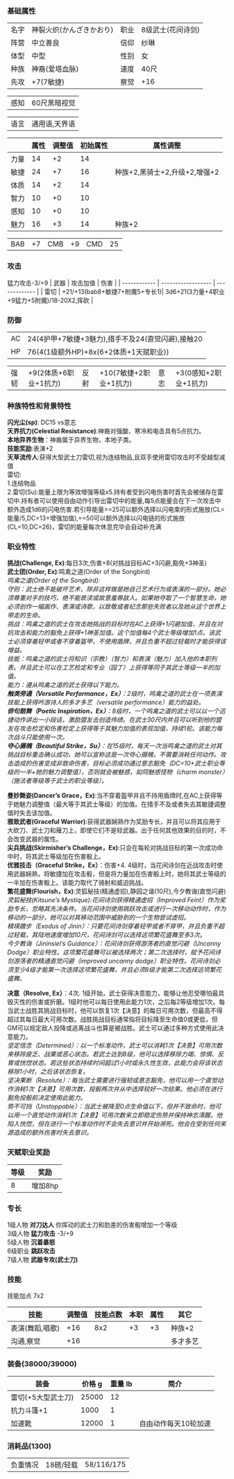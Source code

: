 ### 基础属性

<table>
  <tr>
      <td>名字</td>
      <td>神裂火织(かんざきかおり)</td>
      <td>职业</td>
      <td>8级武士(花间诗剑)</td>
  </tr>
  <tr>
      <td>阵营</td>
      <td>中立善良</td>
      <td>信仰</td>
      <td>纱琳</td>
  </tr>
  <tr>
      <td>体型</td>
      <td>中型</td>
      <td>性别</td>
      <td>女</td>
  </tr>
  <tr>
      <td>种族</td>
      <td>神裔(爱塔血脉)</td>
      <td>速度</td>
      <td>40尺</td>
  </tr>
  <tr>
      <td>先攻</td>
      <td>+7(7敏捷)</td>
      <td>察觉</td>
      <td>+16</td>
  </tr>
</table>
<table>
  <tr>
      <td>感知</td>
      <td>60尺黑暗视觉</td>
  </tr>
</table>
<table>
    <tr>
        <td>语言</td>
        <td>通用语,天界语</td>
    </tr>
</table>

|      | 属性 | 调整值 | 初始属性 | 属性调整 |
| ---- | ---- | ------ | -------- | -------- |
| 力量 | 14   | +2     | 14       |      |
| 敏捷 | 24   | +7     | 16       |种族+2,黑骑士+2,升级+2,增强+2|
| 体质 | 14   | +2     | 14       |      |
| 智力 | 10   | +0     | 10       |      |
| 感知 | 10   | +0     | 10       |      |
| 魅力 | 16   | +3     | 14       |种族+2|

<table>
    <tr>
        <td>BAB</td>
        <td>+7</td>
	    <td>CMB</td>
        <td>+9</td>
		<td>CMD</td>
        <td>25</td>
    </tr>
</table>

### 攻击
猛力攻击-3/+9
| 武器         | 攻击加值              			| 伤害             		|
| ------------ | ------------------    			| -------------    		|
| 雷切         | +21/+13(bab8+敏捷7+附魔5+专长1)| 3d6+21(3力量+4职业+9猛力+5附魔)/18-20X2,挥砍	|

### 防御

<table>
    <tr>
        <td>AC</td>
        <td>24(4护甲+7敏捷+3魅力),措手不及24(直觉闪避),接触20</td>
    </tr>
    <tr>
        <td>HP</td>
        <td>76(4(1级额外HP)+8x(6+2体质+1天赋职业))</td>
    </tr>
</table>
<table>
    <tr>
        <td>强韧</td>
        <td>+9(2体质+6职业+1抗力)</td>
	    <td>反射</td>
        <td>+10(7敏捷+2职业+1抗力)</td>
	    <td>意志</td>
        <td>+3(0感知+2职业+1抗力)</td>
    </tr>
</table>

### 种族特性和背景特性

**闪光尘(sp)**: DC15 vs意志  
**天界抗力(Celestial Resistance)**:神裔对强酸、寒冷和电击具有5点抗力。  
**本地异界生物**：神裔属于异界生物，本地子类。  
**技能奖励**:表演+2  
**天草流传人**:获得大型武士刀雷切,视为连结物品,且双手使用雷切攻击时不受越型减值  
雷切:  
1.连结物品   
2.雷切(Su):能量上限为等效增强等级x5.持有者受到闪电伤害时首先会被储存在雷切中.持有者可以使用自由动作引导出雷切中的能量,每5点能量会在下一次攻击中额外造成1d6的闪电伤害.若引导能量>=25可以额外选择以闪电束的形式施放(CL=能量/5,DC=13+增强加值),==50可以额外选择以闪电链的形式施放(CL=10,DC=26)，雷切的能量每次休息完毕会自动补充满   
   
### 职业特性

**挑战(Challenge, Ex)**:每日3次,伤害+8(对挑战目标AC+3闪避,豁免+3神圣)  
**武士团(Order, Ex)**:鸣禽之道(Order of the Songbird)  
*鸣禽之道(Order of the Songbird):  
守则：武士绝不能破坏艺术，除非这样做是她自己艺术行为或表演的一部分。她必须尊重对手的技巧，绝不能亵渎或故意羞辱敌人。如果她夺取了一个智慧生命，她必须创作一幅画作、表演或诗歌，以致敬或者纪念那些失败者以及她从这个世界上带走的生命。  
挑战：鸣禽之道的武士在攻击她挑战的目标时在AC上获得+1闪避加值，并且在对抗攻击和能力的豁免上获得+1神圣加值。这个加值每4个武士等级增加1点。该武士必须穿着轻甲或者不穿着盔甲，不使用盾牌，并且负重不超过轻载时才能获得该增益。  
技能：鸣禽之道的武士将知识（宗教）（智力）和表演（魅力）加入他的本职列表。并且武士可以在工艺检定和专业（园丁）上获得等同于其武士等级一半的加值。  
能力：遵从鸣禽之道的武士获得以下能力。   
**触类旁通（Versatile Performance，Ex）**：2级时，鸣禽之道的武士在一项表演技能上获得吟游诗人的多才多艺（versatile performance）能力的益处。  
**俳句鼓舞（Poetic Inspiration，Ex）**：8级时，一个鸣禽之道的武士可以以一个迅捷动作讲出一小段话，激励盟友去创造伟绩。在武士30尺内并且可以听到他的盟友在攻击检定和伤害检定上获得等于其魅力加值的表现加值，持续1轮。该能力每次战斗只能使用一次。   
**夺心摄魄（Beautiful Strike，Su）**：在15级时，每天一次当鸣禽之道的武士对其挑战目标重击确认成功，她可以宣称这是一次夺心摄魄，不需要消耗任何动作。攻击造成的伤害变成非致命伤害，目标必须成功通过意志豁免（DC=10+武士职业等级的一半+她的魅力调整值），否则就会被魅惑，如同魅惑怪物（charm monster）（施法者等级等于武士的职业等级）。*  
  
**曼妙舞姿(Dancer’s Grace，Ex)**:当不穿着盔甲并且不持用盾牌时,在AC上获得等于她魅力调整值（最大等于其武士等级）的加值。在措手不及或者失去其敏捷调整值时失去该加值。  
**雅致武者(Graceful Warrior)**:获得武器娴熟作为奖励专长，并且可以将其应用于大砍刀、武士刀和薙刀上，即使它们不是轻武器。出于任何其他效果的目的时，不会改变武器的属性。  
**尖兵挑战(Skirmisher’s Challenge，Ex)**:只会在每轮对挑战目标的第一次成功命中时，将其武士等级加在伤害骰上。  
**优雅技击（Graceful Strike，Ex）**：伤害+4. 4级时，当花间诗剑在近战攻击时使用武器娴熟，将敏捷加在攻击骰，但是将力量加在伤害骰上时，她将其武士等级的一半加在伤害骰上。该能力取代了骑射和威迫挑战。    
**繁花盛舞(Flourish，Ex)**:灵狐秘技(精通虚招),静园之谐(10尺),今夕教诲(直觉闪避)  
*灵狐秘技(Kitsune’s Mystique):花间诗剑获得精通虚招（Improved Feint）作为奖励专长，忽略其先决条件。当花间诗剑使用跳跃攻击或进行一次移动动作时，作为移动的一部分，她可以对其移动范围中威胁到的一个生物尝试虚招。*  
*精瑛踱步（Exodus of Jinin）：只要花间诗剑穿着轻甲或者不穿甲，并且负重不超过轻载，其陆地速度增加10尺，花间诗剑可以选择这项繁花盛舞至多3次。*  
*今夕教诲（Jininsiel’s Guidance）：花间诗剑获得游荡者的直觉闪避（Uncanny Dodge）职业特性。这项繁花盛舞可以被选择两次；第二次选择时，赋予花间诗剑游荡者的精通直觉闪避（improved uncanny dodge）职业特性。花间诗剑必须至少4级才能第一次选择这项繁花盛舞，并且必须8级才能第二次选择这项繁花盛舞。*  
  
**决意（Resolve, Ex）**：4次. 1级开始，武士获得决意能力，能够让他忍受哪怕最具毁灭性的伤害或折磨。1级时他可以每日使用此能力1次，之后每2等级增加1次。每当武士战胜其挑战目标时，他可以恢复1次【决意】的每日可用次数，但最高不得超过其每日最大可用次数。战胜挑战目标通常指将目标降至生命值0或更低，但GM可以规定敌人投降或逃离战斗也算是被战胜。武士可以通过多种方式使用此决意能力。  
*坚定信念（Determined）：以一个标准动作，武士可以消耗1次【决意】可用次数来移除疲乏、战栗或恶心状态。若武士达到8级，他可以选择移除力竭、惊惧、反胃或恍惚状态。若这些状态持续时间超过1小时或永久性生效，此能力会将该状态移除1小时，之后该状态恢复。  
坚决果断（Resolute）：每当武士需要进行强韧或意志豁免，他可以用一个直觉动作消耗1次【决意】可用次数，投骰两次并从中选择较好一次结果。他必须在进行豁免投骰前决定使用此能力。  
势不可挡（Unstoppable）：当武士被降至0点生命值以下，但并不致命时，他可以用一个直觉动作消耗1次【决意】可用次数来立即稳定伤势并保持神志清醒。他陷入恍惚，但在进行一个标准动作时不会失去意识并开始濒死。他会在受到任何来源造成的额外伤害时失去意识。*  

### 天赋职业奖励
| 等级| 奖励    |
| --- | ------- |
| 8   | 增加8hp |

### 专长

1级人物 **对刀达人** 你挥动的武士刀和肋差的伤害骰增加一个等级  
3级人物 **猛力攻击** -3/+9  
5级人物 **沉着暴怒**  
6级职业 **跳跃攻击**  
7级人物 **武器专攻(武士刀)**  

### 技能

技能加点 7x2 

| 技能       		| 调整值 | 技能点数 | 本职 | 属性 | 其它     |
| ---------- 		| ------ | -------- | ---- | ---- | -------- |
| 表演(舞蹈,唱歌) 	| +16    | 8x2      | +3   | +3   | 种族+2   |
| 沟通,察觉		  	| +16    |          |      |      | 多才多艺 |

### 装备(38000/39000)

| 装备            	| 价格 g | 重量 lb | 简介 |
| ------------    	| ------ | ------- | ---- |
| 雷切(+5大型武士刀)|25000	 | 12      |
| 抗力斗篷+1		| 1000	 | 1       |
| 加速靴	    	|12000   | 1       | 自由动作每天10轮加速

### 消耗品(1300)

<table>
    <tr>
        <td>负重情况</td>
        <td>18磅/轻载</td>
        <td>58/116/175</td>
    </tr>
</table>
